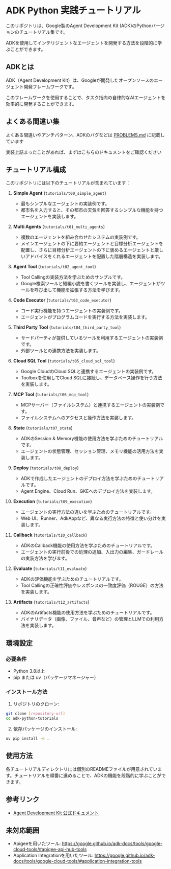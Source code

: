 # ADK Python 実践チュートリアル

このリポジトリは、Google製のAgent Development Kit (ADK)のPythonバージョンのチュートリアル集です。

ADKを使用してインテリジェントなエージェントを開発する方法を段階的に学ぶことができます。

## ADKとは

ADK（Agent Development Kit）は、Googleが開発したオープンソースのエージェント開発フレームワークです。

このフレームワークを使用することで、タスク指向の自律的なAIエージェントを効率的に開発することができます。

## よくある間違い集

よくある間違いやアンチパターン、ADKのバグなどは [PROBLEMS.md](/PROBLEMS.md) に記載しています

実装上詰まったことがあれば、まずはこちらのドキュメントをご確認ください


## チュートリアル構成

このリポジトリには以下のチュートリアルが含まれています：

1. **Simple Agent** (`tutorials/t00_simple_agent`)
   - 最もシンプルなエージェントの実装例です。
   - 都市名を入力すると、その都市の天気を回答するシンプルな機能を持つエージェントを実装します。

2. **Multi Agents** (`tutorials/t01_multi_agents`)
   - 複数のエージェントを組み合わせたシステムの実装例です。
   - メインエージェントの下に要約エージェントと目標分析エージェントを配置し、さらに目標分析エージェントの下に褒めるエージェントと厳しいアドバイスをくれるエージェントを配置した階層構造を実装します。

3. **Agent Tool** (`tutorials/t02_agent_tool`)
   - Tool Callingの実装方法を学ぶためのサンプルです。
   - Google検索ツールと短編小説を書くツールを実装し、エージェントがツールを呼び出して機能を拡張する方法を学びます。

4. **Code Executor** (`tutorials/t03_code_executor`)
   - コード実行機能を持つエージェントの実装例です。
   - エージェントがプログラムコードを実行する方法を実装します。

5. **Third Party Tool** (`tutorials/t04_third_party_tool`)
   - サードパーティが提供しているツールを利用するエージェントの実装例です。
   - 外部ツールとの連携方法を実装します。

6. **Cloud SQL Tool** (`tutorials/t05_cloud_sql_tool`)
   - Google CloudのCloud SQLと連携するエージェントの実装例です。
   - Toolboxを使用してCloud SQLに接続し、データベース操作を行う方法を実装します。

7. **MCP Tool** (`tutorials/t06_mcp_tool`)
   - MCPサーバー（ファイルシステム）と連携するエージェントの実装例です。
   - ファイルシステムへのアクセスと操作方法を実装します。

8. **State** (`tutorials/t07_state`)
   - ADKのSession & Memory機能の使用方法を学ぶためのチュートリアルです。
   - エージェントの状態管理、セッション管理、メモリ機能の活用方法を実装します。

9. **Deploy** (`tutorials/t08_deploy`)
   - ADKで作成したエージェントのデプロイ方法を学ぶためのチュートリアルです。
   - Agent Engine、Cloud Run、GKEへのデプロイ方法を実装します。

10. **Execution** (`tutorials/t09_execution`)
    - エージェントの実行方法の違いを学ぶためのチュートリアルです。
    - Web UI、Runner、AdkAppなど、異なる実行方法の特徴と使い分けを実装します。

11. **Callback** (`tutorials/t10_callback`)
    - ADKのCallback機能の使用方法を学ぶためのチュートリアルです。
    - エージェントの実行前後での処理の追加、入出力の編集、ガードレールの実装方法を学びます。

12. **Evaluate** (`tutorials/t11_evaluate`)
    - ADKの評価機能を学ぶためのチュートリアルです。
    - Tool Callingの正確性評価やレスポンスの一致度評価（ROUGE）の方法を実装します。

13. **Artifacts** (`tutorials/t12_artifacts`)
    - ADKのArtifacts機能の使用方法を学ぶためのチュートリアルです。
    - バイナリデータ（画像、ファイル、音声など）の管理とLLMでの利用方法を実装します。

## 環境設定

### 必要条件
- Python 3.8以上
- pip または uv（パッケージマネージャー）

### インストール方法

1. リポジトリのクローン:
```bash
git clone [repository-url]
cd adk-python-tutorials
```

2. 依存パッケージのインストール:
```bash
uv pip install -e .
```

## 使用方法

各チュートリアルディレクトリには個別のREADMEファイルが用意されています。チュートリアルを順番に進めることで、ADKの機能を段階的に学ぶことができます。

## 参考リンク

- [Agent Development Kit 公式ドキュメント](https://google.github.io/adk-docs/)

## 未対応範囲

- Apigeeを用いたツール: https://google.github.io/adk-docs/tools/google-cloud-tools/#apigee-api-hub-tools
- Application Integrationを用いたツール: https://google.github.io/adk-docs/tools/google-cloud-tools/#application-integration-tools